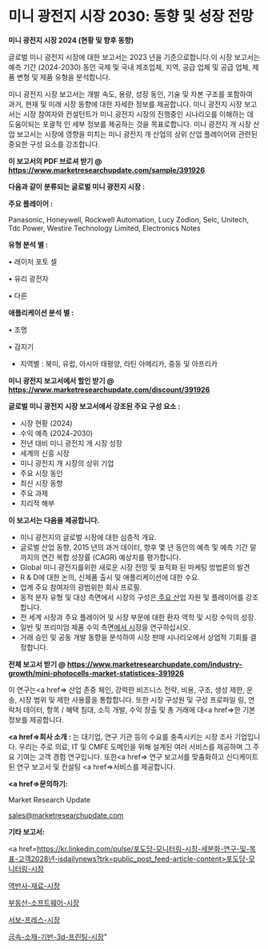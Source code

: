 # 미니 광전지 시장 2030: 동향 및 성장 전망

<strong>미니 광전지 시장 2024 (현황 및 향후 동향)</strong>

글로벌 미니 광전지 시장에 대한 보고서는 2023 년을 기준으로합니다.이 시장 보고서는 예측 기간 (2024-2030) 동안 국제 및 국내 제조업체, 지역, 공급 업체 및 공급 업체, 제품 변형 및 제품 유형을 분석합니다.

미니 광전지 시장 보고서는 개발 속도, 용량, 성장 동인, 기술 및 자본 구조를 포함하여 과거, 현재 및 미래 시장 동향에 대한 자세한 정보를 제공합니다. 미니 광전지 시장 보고서는 시장 참여자와 컨설턴트가 미니 광전지 시장의 진행중인 시나리오를 이해하는 데 도움이되는 포괄적 인 세부 정보를 제공하는 것을 목표로합니다. 미니 광전지 개 시장 산업 보고서는 시장에 영향을 미치는 미니 광전지 개 산업의 상위 산업 플레이어와 관련된 중요한 구성 요소를 강조합니다.



<strong>이 보고서의 PDF 브로셔 받기 @ <a href=https://www.marketresearchupdate.com/sample/391926>https://www.marketresearchupdate.com/sample/391926</a></strong>



<strong>다음과 같이 분류되는 글로벌 미니 광전지 시장 :</strong>



<strong>주요 플레이어 :</strong>

Panasonic, Honeywell, Rockwell Automation, Lucy Zodion, Selc, Unitech, Tdc Power, Westire Technology Limited, Electronics Notes



<strong>유형 분석 별 :</strong>

• 레이저 포토 셀

• 유리 광전자

• 다른



<strong>애플리케이션 분석 별 :</strong>

• 조명

• 감지기

<ul>
  <li>지역별 : 북미, 유럽, 아시아 태평양, 라틴 아메리카, 중동 및 아프리카</li>
</ul>


<strong>미니 광전지 보고서에서 할인 받기 @ <a href=https://www.marketresearchupdate.com/discount/391926>https://www.marketresearchupdate.com/discount/391926</a></strong>



<strong>글로벌 미니 광전지 시장 보고서에서 강조된 주요 구성 요소 :</strong>
<ul>
  <li>시장 현황 (2024)</li>
  <li>수익 예측 (2024-2030)</li>
  <li>전년 대비 미니 광전지 개 시장 성장</li>
  <li>세계의 신흥 시장</li>
  <li>미니 광전지 개 시장의 상위 기업</li>
  <li>주요 시장 동인</li>
  <li>최신 시장 동향</li>
  <li>주요 과제</li>
  <li>지리적 해부</li>
</ul>


<strong>이 보고서는 다음을 제공합니다.</strong>
<ul>
  <li>미니 광전지의 글로벌 시장에 대한 심층적 개요.</li>
  <li>글로벌 산업 동향, 2015 년의 과거 데이터, 향후 몇 년 동안의 예측 및 예측 기간 말까지의 연간 복합 성장률 (CAGR) 예상치를 평가합니다.</li>
  <li>Global 미니 광전지를위한 새로운 시장 전망 및 표적화 된 마케팅 방법론의 발견</li>
  <li>R &amp; D에 대한 논의, 신제품 출시 및 애플리케이션에 대한 수요.</li>
  <li>업계 주요 참여자의 광범위한 회사 프로필.</li>
  <li>동적 분자 유형 및 대상 측면에서 시장의 구성은<a href=> 주요 산</a>업 자원 및 플레이어를 강조합니다.</li>
  <li>전 세계 시장과 주요 플레이어 및 시장 부문에 대한 환자 역학 및 시장 수익의 성장.</li>
  <li>일반 및 프리미엄 제품 수익 측면<a href=>에서 시</a>장을 연구하십시오.</li>
  <li>거래 승인 및 공동 개발 동향을 분석하여 시장 판매 시나리오에서 상업적 기회를 결정합니다.</li>
</ul>



<strong>전체 보고서 받기 @ <a href=https://www.marketresearchupdate.com/industry-growth/mini-photocells-market-statistices-391926>https://www.marketresearchupdate.com/industry-growth/mini-photocells-market-statistices-391926</a></strong>

이 연구는<a href=> 산업 존중</a> 체인, 강력한 비즈니스 전략, 비용, 구조, 생성 제한, 운송, 시장 범위 및 제한 사용률을 통합합니다. 또한 시장 구성원 및 구성 프로파일 링, 연락처 데이터, 항목 / 혜택 침대, 소득 개발, 수익 창출 및 총 거래에 대<a href=>한 기본 </a>정보를 제공합니다.



<strong><a href=>회사 소</a>개 :</strong>
는 대기업, 연구 기관 등의 수요를 충족시키는 시장 조사 기업입니다. 우리는 주로 의료, IT 및 CMFE 도메인을 위해 설계된 여러 서비스를 제공하며 그 주요 기여는 고객 경험 연구입니다. 또한<a href=> 연구 보</a>고서를 맞춤화하고 신디케이트 된 연구 보고서 및 컨설팅 <a href=>서비스</a>를 제공합니다.



<strong><a href=>문의하기:</a></strong>

Market Research Update

sales@marketresearchupdate.com



<strong>기타 보고서:</strong>

<a href=https://kr.linkedin.com/pulse/포도당-모니터링-시장-세분화-연구-및-목표-고객2028년-isdailynews?trk=public_post_feed-article-content>포도당-모니터링-시장</a>

<a href=https://www.linkedin.com/pulse/역반사-재료-시장-경쟁-분석-및-성장-잠재력-2029-analytics-alchemy-360-analysis/>역반사-재료-시장</a>

<a href=https://www.linkedin.com/pulse/부동산-소프트웨어-시장-경쟁-분석-및-성장-잠재력-2029-data-dive-diaries-24-analysis-vt0uf/>부동산-소프트웨어-시장</a>

<a href=https://www.linkedin.com/pulse/서보-프레스-시장-진입-전략-및-위험-평가2029년-survey-spotlight-pro-24-analysis-kcutf/>서보-프레스-시장</a>

<a href=https://www.linkedin.com/pulse/금속-소재-기반-3d-프린팅-시장-동향-및-성장-전망-survey-spotlight-pro-24-analysis-6snef/>금속-소재-기반-3d-프린팅-시장</a>"

